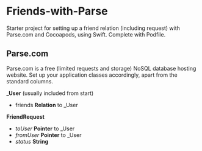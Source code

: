 # Friends-with-Parse
Starter project for setting up a friend relation (including request) with Parse.com and Cocoapods, using Swift. Complete with Podfile. 

## Parse.com
Parse.com is a free (limited requests and storage) NoSQL database hosting website. Set up your application classes accordingly, apart from the standard columns. 

**_User** (usually included from start)
- friends **Relation** to _User

**FriendRequest**
- *toUser* **Pointer** to _User
- *fromUser* **Pointer** to _User
- *status* **String**
